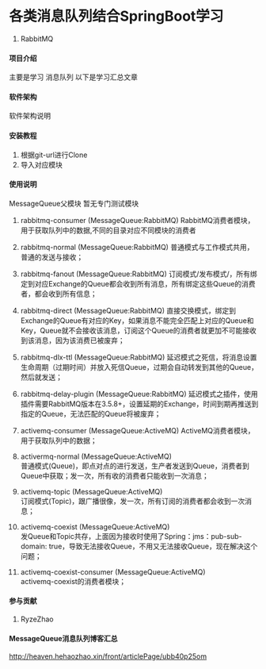 # 各类消息队列结合SpringBoot学习
1.  RabbitMQ



#### 项目介绍
主要是学习 消息队列
以下是学习汇总文章

#### 软件架构
软件架构说明


#### 安装教程

1. 根据git-url进行Clone
2. 导入对应模块

#### 使用说明
MessageQueue父模块
暂无专门测试模块


1. rabbitmq-consumer        (MessageQueue:RabbitMQ)
    RabbitMQ消费者模块，用于获取队列中的数据,不同的目录对应不同模块的消费者

     
2. rabbitmq-normal          (MessageQueue:RabbitMQ)
    普通模式与工作模式共用，普通的发送与接收；
    
3. rabbitmq-fanout          (MessageQueue:RabbitMQ)
    订阅模式/发布模式/，所有绑定到对应Exchange的Queue都会收到所有消息，所有绑定这些Queue的消费者，都会收到所有信息；
    
4. rabbitmq-direct          (MessageQueue:RabbitMQ)
    直接交换模式，绑定到Exchange的Queue有对应的Key，如果消息不能完全匹配上对应的Queue和Key，Queue就不会接收该消息，订阅这个Queue的消费者就更加不可能接收到该消息，因为该消费已被废弃；
    
5. rabbitmq-dlx-ttl         (MessageQueue:RabbitMQ)
    延迟模式之死信，将消息设置生命周期（过期时间）并放入死信Queue，过期会自动转发到其他的Queue，然后就发送；
    
6. rabbitmq-delay-plugin    (MessageQueue:RabbitMQ)
    延迟模式之插件，使用插件需要RabbitMQ版本在3.5.8+，设置延期的Exchange，时间到期再推送到指定的Queue，无法匹配的Queue将被废弃；
    
7. activemq-consumer        (MessageQueue:ActiveMQ)
    ActiveMQ消费者模块，用于获取队列中的数据；
    
8. activermq-normal         (MessageQueue:ActiveMQ)    
    普通模式(Queue)，即点对点的进行发送，生产者发送到Queue，消费者到Queue中获取；发一次，所有收的消费者只能收到一次消息；
    
9.  activemq-topic          (MessageQueue:ActiveMQ)   
    订阅模式(Topic)，跟广播很像，发一次，所有订阅的消费者都会收到一次消息；
 
10. activemq-coexist         (MessageQueue:ActiveMQ)   
    发Queue和Topic共存，上面因为接收时使用了Spring：jms：pub-sub-domain: true，导致无法接收Queue，不用又无法接收Queue，现在解决这个问题；
    
11. activemq-coexist-consumer (MessageQueue:ActiveMQ)  
    activemq-coexist的消费者模块；


    
#### 参与贡献

1. RyzeZhao

#### MessageQueue消息队列博客汇总
http://heaven.hehaozhao.xin/front/articlePage/ubb40p25om